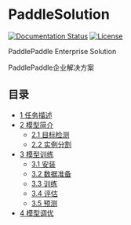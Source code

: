 # PaddleSolution

[![Documentation Status](https://img.shields.io/badge/docs-latest-brightgreen.svg?style=flat)](https://github.com/jiangjiajun/PaddleSolution) [![License](https://img.shields.io/badge/license-Apache%202-blue.svg)](LICENSE)

PaddlePaddle Enterprise Solution

PaddlePaddle企业解决方案

## 目录
* [1 任务描述](./docs/1_任务描述/1_任务描述.md)
* [2 模型简介](./docs/2_模型简介/2_模型简介.md)
  * [2.1 目标检测](#21-目标检测)
  * [2.2 实例分割](#22-实例分割)
* [3 模型训练](./docs/3_模型训练/3_模型训练.md)
  * [3.1 安装](#31-安装)
  * [3.2 数据准备](#32-数据准备)
  * [3.3 训练](#33-训练)
  * [3.4 评估](#34-评估)
  * [3.5 预测](#35-预测)
* [4 模型调优](#4-模型调优)
